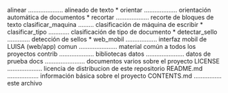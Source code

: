alinear .................... alineado de texto                    *
orientar ................... orientación automática de documentos *
recortar ................... recorte de bloques de texto 
clasificar_maquina ......... clasificación de máquina de escribir *
clasificar_tipo ............ clasificación de tipo de documento   *
detectar_sello ............. detección de sellos                  *
web_mobil .................. interfaz mobil de LUISA (web/app)
comun ...................... material común a todos los proyectos 
contrib .................... bibliotecas
datos ...................... datos de prueba 
docs ....................... documentos varios sobre el proyecto
LICENSE .................... licencia de distribucion de este repositorio
README.md .................. información básica sobre el proyecto
CONTENTS.md ................ este archivo
